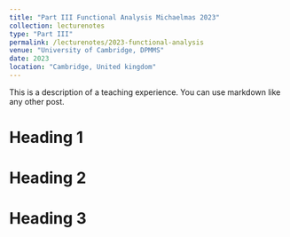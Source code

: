 ```yaml
---
title: "Part III Functional Analysis Michaelmas 2023"
collection: lecturenotes
type: "Part III"
permalink: /lecturenotes/2023-functional-analysis
venue: "University of Cambridge, DPMMS"
date: 2023
location: "Cambridge, United kingdom"
---
```


This is a description of a teaching experience. You can use markdown like any other post.

Heading 1
======

Heading 2
======

Heading 3
======
